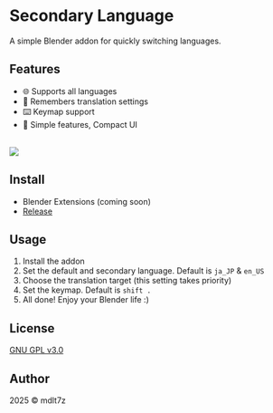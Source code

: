 
# Secondary Language

A simple Blender addon for quickly switching languages.

## Features

- 🌐 Supports all languages
- 💾 Remembers translation settings
- ⌨️ Keymap support
- 🧩 Simple features, Compact UI

<br>

<img src="https://github.com/user-attachments/assets/06be648b-86ae-4d2e-881e-bbdeec5d4c28" />

## Install

- Blender Extensions (coming soon)
- [Release](https://github.com/mdlt7z/secondary-language/releases/latest)

## Usage

1. Install the addon
2. Set the default and secondary language. Default is `ja_JP` & `en_US`
3. Choose the translation target (this setting takes priority)
4. Set the keymap. Default is `shift .`
5. All done! Enjoy your Blender life :)

## License

[GNU GPL v3.0](./LICENSE)

## Author

2025 © mdlt7z
